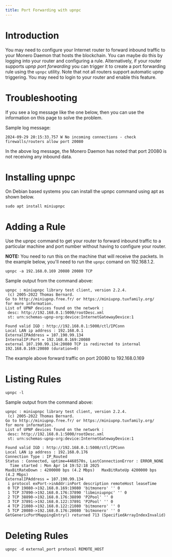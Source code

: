 ```yaml
---
title: Port Forwarding with upnpc
---
```


# Introduction

You may need to configure your Internet router to forward inbound traffic to your Monero Daemon that hosts the blockchain. You can maybe do this by logging into your router and configuring a rule. Alternatively, if your router supports *upnp port forwarding* you can trigger it to create a port forwarding rule using the `upnpc` utility. Note that not all routers support automatic upnp triggering. You may need to login to your router and enable this feature.

# Troubleshooting

If you see a log message like the one below, then you can use the information on this page to solve the problem.

Sample log message:
```
2024-09-29 20:15:33.757 W No incoming connections - check firewalls/routers allow port 20080
```
In the above log message, the Monero Daemon has noted that port 20080 is not receiving any inbound data.

# Installing upnpc

On Debian based systems you can install the upnpc command using apt as shown below.
```
sudo apt install miniupnpc
```
# Adding a Rule

Use the upnpc command to get your router to forward inbound traffic to a particular machine and port number without having to configure your router. 

**NOTE:** You need to run this on the machine that will receive the packets. In the example below, you'll need to run the `upnpc` comand on 192.168.1.2.

```
upnpc -a 192.168.0.169 20080 20080 TCP
```
Sample output from the command above:
```
upnpc : miniupnpc library test client, version 2.2.4.
 (c) 2005-2022 Thomas Bernard.
Go to http://miniupnp.free.fr/ or https://miniupnp.tuxfamily.org/
for more information.
List of UPNP devices found on the network :
 desc: http://192.168.0.1:5000/rootDesc.xml
 st: urn:schemas-upnp-org:device:InternetGatewayDevice:1

Found valid IGD : http://192.168.0.1:5000/ctl/IPConn
Local LAN ip address : 192.168.0.1
ExternalIPAddress = 107.190.99.134
InternalIP:Port = 192.168.0.169:20080
external 107.190.99.134:20080 TCP is redirected to internal 192.168.0.169:20080 (duration=0)
```

The example above forward traffic on port 20080 to 192.168.0.169

# Listing Rules

```
upnpc -l
```

Sample output from the command above:

```
upnpc : miniupnpc library test client, version 2.2.4.
 (c) 2005-2022 Thomas Bernard.
Go to http://miniupnp.free.fr/ or https://miniupnp.tuxfamily.org/
for more information.
List of UPNP devices found on the network :
 desc: http://192.168.0.1:5000/rootDesc.xml
 st: urn:schemas-upnp-org:device:InternetGatewayDevice:1

Found valid IGD : http://192.168.0.1:5000/ctl/IPConn
Local LAN ip address : 192.168.0.176
Connection Type : IP_Routed
Status : Connected, uptime=4468570s, LastConnectionError : ERROR_NONE
  Time started : Mon Apr 14 19:52:18 2025
MaxBitRateDown : 4200000 bps (4.2 Mbps)   MaxBitRateUp 4200000 bps (4.2 Mbps)
ExternalIPAddress = 107.190.99.134
 i protocol exPort->inAddr:inPort description remoteHost leaseTime
 0 TCP 19080->192.168.0.169:19080 'bitmonero' '' 0
 1 TCP 37890->192.168.0.176:37890 'libminiupnpc' '' 0
 2 TCP 38890->192.168.0.176:38890 'P2Pool' '' 0
 3 TCP 37891->192.168.0.122:37891 'P2Pool' '' 0
 4 TCP 21080->192.168.0.122:21080 'bitmonero' '' 0
 5 TCP 20080->192.168.0.176:20080 'bitmonero' '' 0
GetGenericPortMappingEntry() returned 713 (SpecifiedArrayIndexInvalid)
```

# Deleting Rules

```
upnpc -d external_port protocol REMOTE_HOST
```









